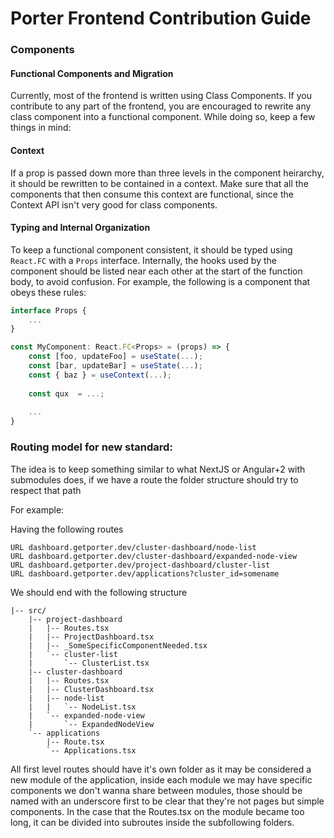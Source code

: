 # Porter Frontend Contribution Guide

### Components 

#### Functional Components and Migration
Currently, most of the frontend is written using Class Components. If you contribute to any part of the frontend, you are encouraged to rewrite any class component into a functional component. While doing so, keep a few things in mind:

#### Context
If a prop is passed down more than three levels in the component heirarchy, it should be rewritten to be contained in a context. Make sure that all the components that then consume this context are functional, since the Context API isn't very good for class components.

#### Typing and Internal Organization
To keep a functional component consistent, it should be typed using `React.FC` with a `Props` interface. Internally, the hooks used by the component should be listed near each other at the start of the function body, to avoid confusion. For example, the following is a component that obeys these rules:

```typescript
interface Props {
    ...
}

const MyComponent: React.FC<Props> = (props) => {
    const [foo, updateFoo] = useState(...);
    const [bar, updateBar] = useState(...);
    const { baz } = useContext(...);
    
    const qux  = ...;
    
    ...
}
```


### Routing model for new standard:

The idea is to keep something similar to what NextJS or Angular+2 with submodules does, if we have a route the folder structure should try to respect that path

For example:

Having the following routes

```
URL dashboard.getporter.dev/cluster-dashboard/node-list
URL dashboard.getporter.dev/cluster-dashboard/expanded-node-view
URL dashboard.getporter.dev/project-dashboard/cluster-list
URL dashboard.getporter.dev/applications?cluster_id=somename
```

We should end with the following structure

```
|-- src/
    |-- project-dashboard
 	|	|-- Routes.tsx
    |   |-- ProjectDashboard.tsx
 	|	|-- _SomeSpecificComponentNeeded.tsx
 	|	`-- cluster-list
 	|		`-- ClusterList.tsx
    |-- cluster-dashboard
 	|	|-- Routes.tsx
 	|	|-- ClusterDashboard.tsx
 	|	|-- node-list
 	|	|	`-- NodeList.tsx
 	|	`-- expanded-node-view
 	|		`-- ExpandedNodeView
    `-- applications
        |-- Route.tsx
        `-- Applications.tsx
```

All first level routes should have it's own folder as it may be considered a new module of the application, inside each module we may have specific components we don't wanna share between modules, those should be named with an underscore first to be clear that they're not pages but simple components.
In the case that the Routes.tsx on the module became too long, it can be divided into subroutes inside the subfollowing folders.